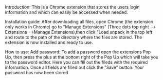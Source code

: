 Introduction:
This is a Chrome extension that stores the users login information and which can easily be accessed when needed.

Installation guide:
After downloading all files, open Chrome (the extension only works in Chrome) go to "Manage Extensions" (Three dots top right --> Extensions -->Manage Extensions),then click "Load unpack in the top left and route to the path of the directory where the files are stored. The extension is now installed and ready to use.

How to use:
Add password: To add a password open the extensions Pop Up, then press the plus at the bottom right of the Pop Up which will take you to the password editor. Here you can fill out the fileds with the required information. Once all fields are filled out click the "Save" button. Your password has now been stored  
